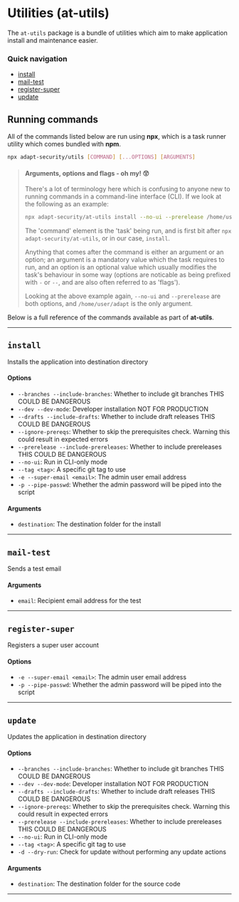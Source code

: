# Utilities (at-utils)

The `at-utils` package is a bundle of utilities which aim to make application install and maintenance easier. 

### Quick navigation

<ul class="toc">
<li><a href="#/at-utils?id=install">install</a></li>
<li><a href="#/at-utils?id=mail-test">mail-test</a></li>
<li><a href="#/at-utils?id=register-super">register-super</a></li>
<li><a href="#/at-utils?id=update">update</a></li>
</ul>


## Running commands

All of the commands listed below are run using **npx**, which is a task runner utility which comes bundled with **npm**.

```bash
npx adapt-security/utils [COMMAND] [...OPTIONS] [ARGUMENTS]
```
> #### Arguments, options and flags - oh my! :astonished:
> There's a lot of terminology here which is confusing to anyone new to running commands in a command-line interface (CLI). If we look at the following as an example:
> ```bash
> npx adapt-security/at-utils install --no-ui --prerelease /home/user/adapt
> ```
> The 'command' element is the 'task' being run, and is first bit after `npx adapt-security/at-utils`, or in our case, `install`.
> 
> Anything that comes after the command is either an argument or an option; an argument is a mandatory value which the task requires to run, and an option is an optional value which usually modifies the task's behaviour in some way (options are noticable as being prefixed with `-` or `--`, and are also often referred to as 'flags').
>
> Looking at the above example again, `--no-ui` and `--prerelease` are both options, and `/home/user/adapt` is the only argument.

Below is a full reference of the commands available as part of **at-utils**.

***

## `install`

Installs the application into destination directory

#### Options

- `--branches --include-branches`: Whether to include git branches THIS COULD BE DANGEROUS
- `--dev --dev-mode`: Developer installation NOT FOR PRODUCTION
- `--drafts --include-drafts`: Whether to include draft releases THIS COULD BE DANGEROUS
- `--ignore-prereqs`: Whether to skip the prerequisites check. Warning this could result in expected errors
- `--prerelease --include-prereleases`: Whether to include prereleases THIS COULD BE DANGEROUS
- `--no-ui`: Run in CLI-only mode
- `--tag <tag>`: A specific git tag to use
- `-e --super-email <email>`: The admin user email address
- `-p --pipe-passwd`: Whether the admin password will be piped into the script

#### Arguments

- `destination`: The destination folder for the install


***

## `mail-test`

Sends a test email

#### Arguments

- `email`: Recipient email address for the test


***

## `register-super`

Registers a super user account

#### Options

- `-e --super-email <email>`: The admin user email address
- `-p --pipe-passwd`: Whether the admin password will be piped into the script


***

## `update`

Updates the application in destination directory

#### Options

- `--branches --include-branches`: Whether to include git branches THIS COULD BE DANGEROUS
- `--dev --dev-mode`: Developer installation NOT FOR PRODUCTION
- `--drafts --include-drafts`: Whether to include draft releases THIS COULD BE DANGEROUS
- `--ignore-prereqs`: Whether to skip the prerequisites check. Warning this could result in expected errors
- `--prerelease --include-prereleases`: Whether to include prereleases THIS COULD BE DANGEROUS
- `--no-ui`: Run in CLI-only mode
- `--tag <tag>`: A specific git tag to use
- `-d --dry-run`: Check for update without performing any update actions

#### Arguments

- `destination`: The destination folder for the source code


***

